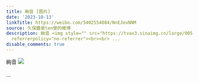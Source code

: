 ```yaml
---
title: 絢音 [图片]
date: '2023-10-13'
linkTitle: https://weibo.com/5402554084/NnEJexNNM
source: 久保醬是ten使的微博
description: 絢音 <img style="" src="https://tvax3.sinaimg.cn/large/005TCz76gy1hitlm075hjj30u00u043f.jpg"
  referrerpolicy="no-referrer"><br><br> ...
disable_comments: true
---
```

絢音 <img style="" src="https://tvax3.sinaimg.cn/large/005TCz76gy1hitlm075hjj30u00u043f.jpg" referrerpolicy="no-referrer"><br><br> ...